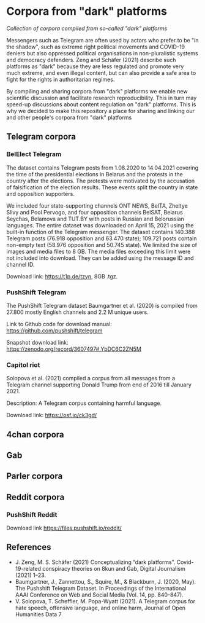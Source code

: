 # Corpora from "dark" platforms
*Collection of corpora compiled from so-called "dark" platforms*

Messengers such as Telegram are often used by actors who prefer to be "in the shadow", such as extreme right political movements and COVID-19 deniers but also oppressed political organisations in non-pluralistic systems and democracy defenders. Zeng and Schäfer (2021) describe such platforms as "dark" because they are less regulated and promote very much extreme, and even illegal content, but can also provide a safe area to fight for the rights in authoritarian regimes.

By compiling and sharing corpora from "dark" platforms we enable new scientific discussion and facilitate research reproducibility. This in turn may speed-up discussions about content regulation on "dark" platforms. This is why we decided to make this repository a place for sharing and linking our and other people's corpora from "dark" platforms

## Telegram corpora

### BelElect Telegram

The dataset contains Telegram posts from 1.08.2020 to 14.04.2021 covering the time of the presidential elections in Belarus and the protests in the country after the elections. The protests were motivated by the accusation of falsification of the election results. These events split the country in state  and opposition supporters. 

We included four state-supporting channels ONT NEWS, BelTA, Zheltye Slivy and Pool Pervogo, and four opposition channels BelSAT, Belarus Seychas, Belamova and TUT.BY with posts in Russian and Belorussian languages. The entire dataset was downloaded on April 15, 2021 using the built-in function of the Telegram messenger. The dataset contains 140.388 Telegram posts (76.918 opposition and 63.470 state); 109.721 posts contain non-empty text (58.976 opposition and 50.745 state). We limited the size of images and media files to 8 GB. The media files exceeding this limit were not included into download. They can be added using the message ID and channel ID.

Download link: https://t1p.de/tzyn, 8GB .tgz.

### PushShift Telegram
The PushShift Telegram dataset Baumgartner et al. (2020) is compiled from 27.800 mostly English channels and 2.2 M unique users.

Link to Github code for download manual: https://github.com/pushshift/telegram

Snapshot download link: https://zenodo.org/record/3607497#.YbDC6C2ZN5M

### Capitol riot
Solopova et al. (2021) compiled a corpus from all messages from a Telegram channel supporting Donald Trump from end of 2016 till January 2021.

Description: A Telegram corpus containing harmful language. 

Download link: https://osf.io/ck3gd/

## 4chan corpora

## Gab

## Parler corpora

## Reddit corpora
### PushShift Reddit
Download link https://files.pushshift.io/reddit/

## References
* J. Zeng, M. S. Schäfer (2021) Conceptualizing “dark platforms”. Covid-19-related conspiracy theories on 8kun and Gab, Digital Journalism (2021) 1–23.
* Baumgartner, J., Zannettou, S., Squire, M., & Blackburn, J. (2020, May). The Pushshift Telegram Dataset. In Proceedings of the International AAAI Conference on Web and Social Media (Vol. 14, pp. 840-847).
* V. Solopova, T. Scheffler, M. Popa-Wyatt (2021). A Telegram corpus for hate speech, offensive language, and online harm, Journal of Open Humanities Data 7 
